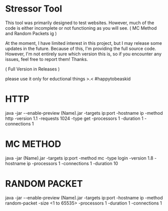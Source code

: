 # Stressor Tool

This tool was primarily designed to test websites. However, much of the code is either incomplete or not functioning as you will see. ( MC Method and Random Packets ig )

At the moment, I have limited interest in this project, but I may release some updates in the future. Because of this, I'm providing the full source code. However, I'm not entirely sure which version this is, so if you encounter any issues, feel free to report them! Thanks.

( Full Version in Releases )


please use it only for eductional things >.<
#happytobeaskid


# HTTP
java -jar --enable-preview (Name).jar -targets ip:port -hostname ip -method http -version 1.1 -requests 1024 -type get -processors 1 -duration 1 -connections 1


# MC METHOD
java -jar (Name).jar -targets ip:port -method mc -type login -version 1.8 -hostname ip -processors 1 -connections 1 -duration 10

# RANDOM PACKET
java -jar --enable-preview (Name).jar -targets ip:port -hostname ip -method random-packet -size <1 to 65535> -processors 1 -duration 1 -connections 1
